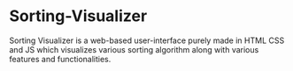 # Sorting-Visualizer
Sorting Visualizer is a web-based user-interface purely made in HTML CSS and JS which visualizes various sorting algorithm along with various features and functionalities.
